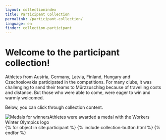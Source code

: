 ```yaml
---
layout: collectionindex
title: Participant Collection
permalink: /participant-collection/
language: en
finder: collection-participant
---
```


<h1>Welcome to the participant collection!</h1>
<p><span class="information">Athletes from Austria, Germany, Latvia, Finland, Hungary and Czechoslovakia participated in the competitions. For many clubs, it was challenging to send their teams to Mürzzuschlag because of travelling costs and distance. But those who were able to come, were eager to win and warmly welcomed.</span>
<p><span class="information">Below, you can click through collection content.</span></p>
<div class="grid-item" id="exhibit-image"><img src="../media/IMG_20210624_112333_long.jpg" class="img-fluid" alt="Medals for winners">Athletes were awarded a medal with the Workers Winter Olympics logo</div>
<!--This adds the collection's objects.-->
{% for object in site.participant %}
    {% include collection-button.html %}
{% endfor %}